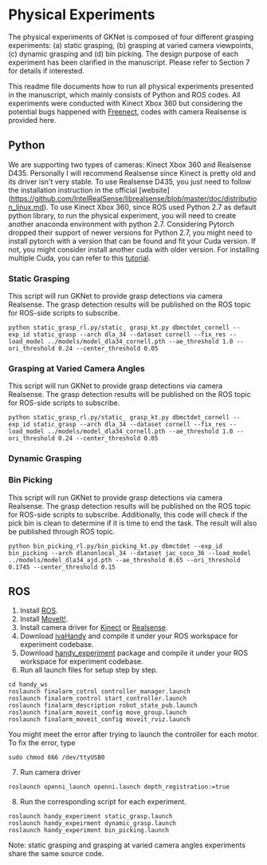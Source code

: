 # Physical Experiments
The physical experiments of GKNet is composed of four different grasping experiments: (a) static grasping, (b) grasping at varied camera viewpoints, (c) dynamic 
grasping and (d) bin picking. The design purpose of each experiment has been clarified in the manuscript. Please refer to Section 7 for details if interested.

This readme file documents how to run all physical experiments presented in the manuscript, which mainly consists of Python and ROS codes. All experiments were conducted with Kinect Xbox 360 but considering the potential bugs happened with [Freenect](https://github.com/OpenKinect/libfreenect), codes with camera Realsense is provided here.

## Python
We are supporting two types of cameras: Kinect Xbox 360 and Realsense D435. Personally I will recommend Realsense since Kinect is pretty old and its driver 
isn't very stable. 
To use Realsense D435, you just need to follow the installation instruction in the official [website]
(https://github.com/IntelRealSense/librealsense/blob/master/doc/distribution_linux.md).
To use Kinect Xbox 360, since ROS used Python 2.7 as default python library, to run the physical experiment, you will need to create another anaconda environment with python 2.7. Considering
Pytorch dropped their support of newer versions for Python 2.7, you might need to install pytorch with a version that can be found and fit your Cuda version. If not, you
might consider install another cuda with older version. For installing multiple Cuda,  you can refer to this [tutorial](https://towardsdatascience.com/installing-multiple-cuda-cudnn-versions-in-ubuntu-fcb6aa5194e2).

### Static Grasping
This script will run GKNet to provide grasp detections via camera Realsense. The grasp detection results will be published on the ROS topic for ROS-side scripts to subscribe. 

```
python static_grasp_rl.py/static_ grasp_kt.py dbmctdet_cornell --exp_id static_grasp --arch dla_34 --dataset cornell --fix_res --load_model ../models/model_dla34_cornell.pth --ae_threshold 1.0 --ori_threshold 0.24 --center_threshold 0.05

```

### Grasping at Varied Camera Angles
This script will run GKNet to provide grasp detections via camera Realsense. The grasp detection results will be published on the ROS topic for ROS-side scripts to subscribe. 

```
python static_grasp_rl.py/static_ grasp_kt.py dbmctdet_cornell --exp_id static_grasp --arch dla_34 --dataset cornell --fix_res --load_model ../models/model_dla34_cornell.pth --ae_threshold 1.0 --ori_threshold 0.24 --center_threshold 0.05

```

### Dynamic Grasping


### Bin Picking
This script will run GKNet to provide grasp detections via camera Realsense. The grasp detection results will be published on the ROS topic for ROS-side scripts to subscribe. 
Additionally, this code will check if the pick bin is clean to determine if it is time to end the task. The result will also be published through ROS topic.

```
python bin_picking_rl.py/bin_picking_kt.py dbmctdet --exp_id bin_picking --arch dlanonlocal_34 --dataset jac_coco_36 --load_model ../models/model_dla34_ajd.pth --ae_threshold 0.65 --ori_threshold 0.1745 --center_threshold 0.15
```

## ROS
1. Install [ROS](http://wiki.ros.org/ROS/Installation).
2. Install [MoveIt!](https://moveit.ros.org/install/).
3. Install camera driver for [Kinect](http://wiki.ros.org/openni_kinect) or [Realsense](https://github.com/IntelRealSense/librealsense/blob/master/doc/distribution_linux.md).
4. Download [ivaHandy](https://github.com/ivaROS/ivaHandy/tree/master/ros) and compile it under your ROS workspace for experiment codebase. 
5. Download [handy_experiment](https://github.com/ivaROS/handy_experiment) package and compile it under your ROS workspace for experiment codebase.
6. Run all launch files for setup step by step.
```
cd handy_ws
roslaunch finalarm_cotrol controller_manager.launch
roslaunch finalarm_control start_controller.launch
roslaunch finalarm_description robot_state_pub.launch
roslaunch finalarm_moveit_config move_group.launch
roslaunch finalarm_moveit_config moveit_rviz.launch
```
You might meet the error after trying to launch the controller for each motor. To fix the error, type 
```
sudo chmod 666 /dev/ttyUSB0
```
7. Run camera driver
```
roslaunch openni_launch openni.launch depth_registration:=true
```
8. Run the corresponding script for each experiment.
```
roslaunch handy_experiment static_grasp.launch
roslaunch handy_expeirment dynamic_grasp.launch
roslaunch handy_experiment bin_picking.launch
```
Note: static grasping and grasping at varied camera angles experiments share the same source code.
